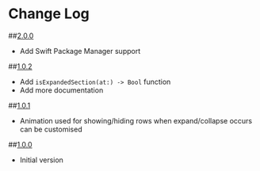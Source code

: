 # Change Log

##[2.0.0](https://github.com/LaurentiuUngur/LUExpandableTableView/releases/tag/2.0.0)

- Add Swift Package Manager support

##[1.0.2](https://github.com/LaurentiuUngur/LUExpandableTableView/releases/tag/1.0.2)

- Add `isExpandedSection(at:) -> Bool` function
- Add more documentation

##[1.0.1](https://github.com/LaurentiuUngur/LUExpandableTableView/releases/tag/1.0.1)

- Animation used for showing/hiding rows when expand/collapse occurs can be customised

##[1.0.0](https://github.com/LaurentiuUngur/LUExpandableTableView/releases/tag/1.0.0)

- Initial version
